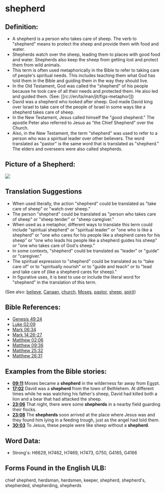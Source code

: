 # shepherd

## Definition:

* A shepherd is a person who takes care of sheep. The verb to "shepherd" means to protect the sheep and provide them with food and water.
* Shepherds watch over the sheep, leading them to places with good food and water. Shepherds also keep the sheep from getting lost and protect them from wild animals.
* This term is often used metaphorically in the Bible to refer to taking care of people's spiritual needs. This includes teaching them what God has told them in the Bible and guiding them in the way they should live.
* In the Old Testament, God was called the "shepherd" of his people because he took care of all their needs and protected them. He also led and guided them. (See: [[rc://en/ta/man/jit/figs-metaphor]])
* David was a shepherd who looked after sheep. God made David king over Israel to take care of the people of Israel in some ways like a shepherd takes care of sheep.
* In the New Testament, Jesus called himself the "good shepherd." The apostle Peter also referred to Jesus as "the Chief Shepherd" over the Church.
* Also, in the New Testament, the term "shepherd" was used to refer to a person who was a spiritual leader over other believers. The word translated as "pastor" is the same word that is translated as "shepherd." The elders and overseers were also called shepherds.

## Picture of a Shepherd:

<a href="https://content.bibletranslationtools.org/WycliffeAssociates/en_tw/raw/branch/master/PNGs/s/Shepherd.png"><img src="https://content.bibletranslationtools.org/WycliffeAssociates/en_tw/raw/branch/master/PNGs/s/Shepherd.png" ></a>

## Translation Suggestions

* When used literally, the action "shepherd" could be translated as "take care of sheep" or "watch over sheep."
* The person "shepherd" could be translated as "person who takes care of sheep" or "sheep tender" or "sheep caregiver."
* When used as a metaphor, different ways to translate this term could include "spiritual shepherd" or "spiritual leader" or "one who is like a shepherd" or "one who cares for his people like a shepherd cares for his sheep" or "one who leads his people like a shepherd guides his sheep" or "one who takes care of God's sheep."
* In some contexts, "shepherd" could be translated as "leader" or "guide" or "caregiver."
* The spiritual expression to "shepherd" could be translated as to "take care of" or to "spiritually nourish" or to "guide and teach" or to "lead and take care of (like a shepherd cares for sheep)."
* In figurative uses, it is best to use or include the literal word for "shepherd" in the translation of this term.

(See also: [believe](../kt/believe.md), [Canaan](../names/canaan.md), [church](../kt/church.md), [Moses](../names/moses.md), [pastor](../kt/pastor.md), [sheep](../other/sheep.md), [spirit](../kt/spirit.md))

## Bible References:

* [Genesis 49:24](rc://en/tn/help/gen/49/24)
* [Luke 02:09](rc://en/tn/help/luk/02/09)
* [Mark 06:34](rc://en/tn/help/mrk/06/34)
* [Mark 14:26-27](rc://en/tn/help/mrk/14/26)
* [Matthew 02:06](rc://en/tn/help/mat/02/06)
* [Matthew 09:36](rc://en/tn/help/mat/09/36)
* [Matthew 25:32](rc://en/tn/help/mat/25/32)
* [Matthew 26:31](rc://en/tn/help/mat/26/31)

## Examples from the Bible stories:

* __[09:11](rc://en/tn/help/obs/09/11)__ Moses became a __shepherd__ in the wilderness far away from Egypt.
* __[17:02](rc://en/tn/help/obs/17/02)__ David was a __shepherd__ from the town of Bethlehem. At different times while he was watching his father's sheep, David had killed both a lion and a bear that had attacked the sheep.
* __[23:06](rc://en/tn/help/obs/23/06)__ That night, there were some __shepherds__ in a nearby field guarding their flocks.
* __[23:08](rc://en/tn/help/obs/23/08)__ The __shepherds__ soon arrived at the place where Jesus was and they found him lying in a feeding trough, just as the angel had told them.
* __[30:03](rc://en/tn/help/obs/30/03)__ To Jesus, these people were like sheep without a __shepherd__.

## Word Data:

* Strong's: H6629, H7462, H7469, H7473, G750, G4165, G4166

## Forms Found in the English ULB:

chief shepherd, herdsman, herdsmen, keeper, shepherd, shepherd's, shepherded, shepherding, shepherds
